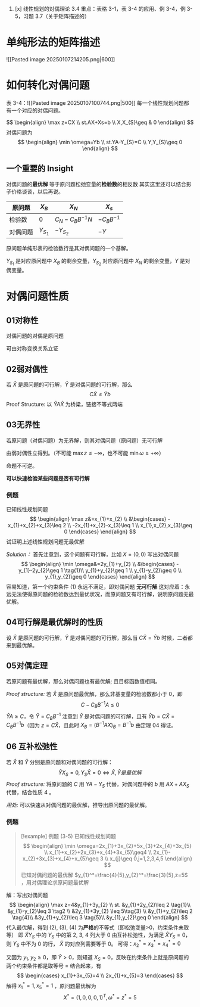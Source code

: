 1. [x] 线性规划的对偶理论 3.4
重点：表格 3-1，表 3-4 的应用、例 3-4，例 3-5，习题 3.7（关于矩阵描述的）

# 单纯形法的矩阵描述
![[Pasted image 20250107214205.png|600]]

# 如何转化对偶问题
表 3-4：![[Pasted image 20250107100744.png|500]]
每一个线性规划问题都有一个对应的对偶问题。

$$
\begin{align}
\max z=CX \\
st.AX+Xs=b \\
X,X_{S}\geq & 0
\end{align}
$$
对偶问题为
$$
\begin{align}
\min \omega=Yb \\
st.YA-Y_{S}=C \\
Y,Y_{S}\geq 0
\end{align}
$$

## 一个重要的 Insight

对偶问题的**最优解** 等于原问题松弛变量的**检验数**的相反数
其实这里还可以结合影子价格谈谈，以后再说。

| 原问题  | $X_{B}$      | $X_{N}$            | $X_{s}$        |
| ---- | ------------ | ------------------ | -------------- |
| 检验数  | 0            | $C_{N}-C_BB^{-1}N$ | $-C_{B}B^{-1}$ |
| 对偶问题 |  $Y_{S_{1}}$ | $-Y_{S_{2}}$       | $-Y$           |
原问题单纯形表的检验数行是其对偶问题的一个基解。

$Y_{S_{1}}$ 是对应原问题中 $X_{B}$ 的剩余变量，$Y_{S_{2}}$ 对应原问题中 $X_{N}$ 的剩余变量，$Y$ 是对偶变量。

# 对偶问题性质
## 01对称性
对偶问题的对偶是原问题

可由对称变换关系立证
## 02弱对偶性
若 $\bar{X}$ 是原问题的可行解，$\bar{Y}$ 是对偶问题的可行解，那么
$$
C \bar{X}\leq \bar{Y}b
$$
Proof Structure: 以 $\bar{Y}A \bar{X}$ 为桥梁，链接不等式两端
## 03无界性
若原问题（对偶问题）为无界解，则其对偶问题（原问题）无可行解

由弱对偶性立得到。（不可能 $\max z\leq-\infty$，也不可能 $\min \omega\geq+\infty$）

命题不可逆。

**可以快速检验某些问题是否有可行解**

### 例题
已知线性规划问题
$$
\begin{align}
\max z&=x_{1}+x_{2} \\
&\begin{cases}
-x_{1}+x_{2}+x_{3}\leq 2 \\
-2x_{1}+x_{2}-x_{3}\leq 1 \\
x_{1},x_{2},x_{3}\geq 0
\end{cases}
\end{align}
$$
试证明上述线性规划问题无最优解

*Solution：*
首先注意到，这个问题有可行解，比如 $X=(0,0)$
写出对偶问题
$$
\begin{align}
\min \omega&=2y_{1}+y_{2} \\
&\begin{cases}
-y_{1}-2y_{2}\geq 1 \tag{1}\\
y_{1}+y_{2}\geq 1 \\
y_{1}-y_{2}\geq 0 \\
y_{1},y_{2}\geq 0
\end{cases}
\end{align}
$$
容易知道，第一个约束条件 (1) 永远不满足，即对偶问题 **无可行解**
这对应着：永远无法使得原问题的检验数达到最优状况，而原问题又有可行解，说明原问题无最优解。

## 04可行解是最优解时的性质
设 $\hat{X}$ 是原问题的可行解，$\hat{Y}$ 是对偶问题的可行解，那么当 $C \hat{X}=\hat{Y}b$ 时候，二者都来到最优解。

## 05对偶定理
若原问题有最优解，那么对偶问题也有最优解; 且目标函数值相同。

*Proof structure:*
若 $\hat{X}$ 是原问题最优解，那么非基变量的检验数都小于 0，即
$$
C-C_{B}B^{-1}A\leq 0
$$
$\hat{Y}A\geq C$，令 $\hat{Y}=C_{B}B^{-1}$
注意到 $\hat{Y}$ 是对偶问题的可行解，且有 $\hat{Y}b=C \hat{X}=C_{B}B^{-1}b$（因为 $z=C\hat{X}$，且此时 $X_{B}=(B^{-1}AX)_{B}=B^{-1}b$
由定理 04 得证。

## 06 互补松弛性

若 $\hat{X}$ 和 $\hat{Y}$ 分别是原问题和对偶问题的可行解：
$$
\hat{Y}X_{S}=0,Y_{S}\hat{X}=0\iff \hat{X},\,\hat{Y}是最优解
$$
*Proof structure:*
将原问题的 $C$ 用 $YA-Y_{S}$ 代替，对偶问题中的 $b$ 用 $AX+AX_{S}$ 代替，结合性质 4 。

*用处:*
可以快速从对偶问题的最优解，推导出原问题的最优解。

### 例题
> [!example] 例题 (3-5)
> 已知线性规划问题
$$
\begin{align}
\min \omega=2x_{1}+3x_{2}+5x_{3}+2x_{4}+3x_{5} \\
x_{1}+x_{2}+2x_{3}+x_{4}+3x_{5}\geq4 \\
2x_{1}-x_{2}+3x_{3}+x_{4}+x_{5}\geq 3 \\
x_{j}\geq 0,j=1,2,3,4,5
\end{align}
$$
已知对偶问题的最优解 $y_{1}^*=\frac{4}{5},y_{2}^*=\frac{3}{5},z=5$ ，用对偶理论求原问题最优解

解：写出对偶问题
$$
\begin{align}
\max z=4&y_{1}+3y_{2} \\
st.
&y_{1}+2y_{2}\leq 2 \tag{1}\\
&y_{1}-y_{2}\leq 3 \tag2 \\
&2y_{1}+3y_{2} \leq 5\tag{3} \\
&y_{1}+y_{2}\leq 2 \tag{4}\\
&3y_{1}+y_{2}\leq 3 \tag{5}\\
&y_{1},y_{2}\geq 0
\end{align}
$$
代入最优解，得到 (2),  (3),  (4) 为**严格**的不等式（即松弛变量>0，约束条件未取等）
即 $\hat{X}Y_{S}$ 中的 $Y_{S}$ 中的第 2, 3, 4 列大于 0 
由互补松弛性，为满足 $\hat{X}Y_{S}=0$，则 $Y_{S}$ 中不为 0 的行， $\hat{X}$ 的对应列需要等于 0。
可得：$x_{2}^*=x_{3}^{*}=x_{4}^{*}=0$

又因为 $y_{1},y_{2}\geq 0$，即 $\hat{Y}>0$，则知道 $X_{S}=0$，反映在约束条件上就是原问题的两个约束条件都是取等号 $=$
结合起来，有
$$
\begin{cases}
x_{1}+3x_{5}=4 \\
2x_{1}+x_{5}=3
\end{cases}
$$
解得 $x_{1}^{*}=1,x_{5}^{*}=1$ ，原问题最优解为
$$
X^{*}=(1,0,0,0,1)^{T},\omega^{*}=z^{*}=5
$$